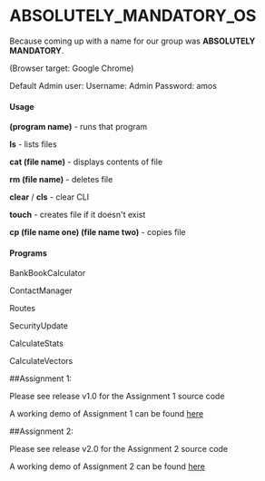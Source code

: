# ABSOLUTELY_MANDATORY_OS #
Because coming up with a name for our group was **ABSOLUTELY MANDATORY**.

(Browser target: Google Chrome)

Default Admin user:
Username: Admin
Password: amos

#### Usage ####
**(program name)** - runs that program

**ls** - lists files

**cat (file name)** - displays contents of file

**rm (file name)** - deletes file

**clear** / **cls** - clear CLI

**touch** - creates file if it doesn't exist

**cp (file name one) (file name two)** - copies file 

#### Programs ####
BankBookCalculator

ContactManager

Routes

SecurityUpdate

CalculateStats

CalculateVectors


##Assignment 1:

Please see release v1.0 for the Assignment 1 source code 

A working demo of Assignment 1 can be found [here](http://iraleigh.github.io/ABSOLUTELY_MANDATORY_OS/assignment-one/)

##Assignment 2:

Please see release v2.0 for the Assignment 2 source code 

A working demo of Assignment 2 can be found [here](http://iraleigh.github.io/ABSOLUTELY_MANDATORY_OS/assignment-two/)

